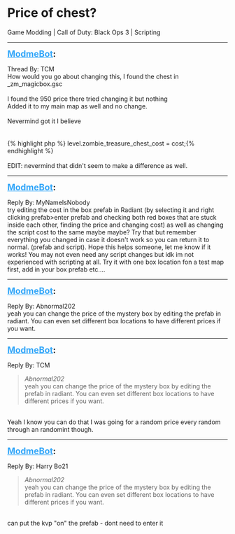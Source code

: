 # Price of chest?
Game Modding | Call of Duty: Black Ops 3 | Scripting

---
<strong style="font-size: 1.4em;"><span style="text-decoration: underline;text-decoration-color: #34a7f9;"><span style="color:#34a7f9;">ModmeBot</span></span>:</strong>

<p>Thread By: TCM<br />How would you go about changing this, I found the chest in _zm_magicbox.gsc<br /> <br />I found the 950 price there tried changing it but nothing<br />Added it to my main map as well and no change.<br /> <br />Nevermind got it I believe<br /> <br /> <br />{% highlight php %}
level.zombie_treasure_chest_cost = cost;{% endhighlight %}
 <br /> <br />EDIT: nevermind that didn&#39;t seem to make a difference as well.</p>

---
<strong style="font-size: 1.4em;"><span style="text-decoration: underline;text-decoration-color: #34a7f9;"><span style="color:#34a7f9;">ModmeBot</span></span>:</strong>

<p>Reply By: MyNameIsNobody<br />try editing the cost in the box prefab in Radiant (by selecting it and right clicking prefab&gt;enter prefab and checking both red boxes that are stuck inside each other, finding the price and changing cost) as well as changing the script cost to the same maybe maybe? Try that but remember everything you changed in case it doesn&#39;t work so you can return it to normal. (prefab and script). Hope this helps someone, let me know if it works! You may not even need any script changes but idk im not experienced with scripting at all. Try it with one box location fon a test map first, add in your box prefab etc....</p>

---
<strong style="font-size: 1.4em;"><span style="text-decoration: underline;text-decoration-color: #34a7f9;"><span style="color:#34a7f9;">ModmeBot</span></span>:</strong>

<p>Reply By: Abnormal202<br />yeah you can change the price of the mystery box by editing the prefab in radiant. You can even set different box locations to have different prices if you want.</p>

---
<strong style="font-size: 1.4em;"><span style="text-decoration: underline;text-decoration-color: #34a7f9;"><span style="color:#34a7f9;">ModmeBot</span></span>:</strong>

<p>Reply By: TCM<br /><blockquote><em>Abnormal202</em><br />yeah you can change the price of the mystery box by editing the prefab in radiant. You can even set different box locations to have different prices if you want.</blockquote><br /> Yeah I know you can do that I was going for a random price every random through an randomint though.</p>

---
<strong style="font-size: 1.4em;"><span style="text-decoration: underline;text-decoration-color: #34a7f9;"><span style="color:#34a7f9;">ModmeBot</span></span>:</strong>

<p>Reply By: Harry Bo21<br /><blockquote><em>Abnormal202</em><br />yeah you can change the price of the mystery box by editing the prefab in radiant. You can even set different box locations to have different prices if you want.</blockquote><br /> can put the kvp &quot;on&quot; the prefab - dont need to enter it</p>
